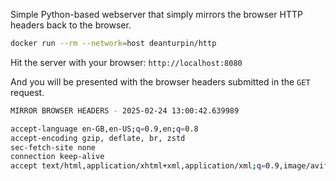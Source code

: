 Simple Python-based webserver that simply mirrors the browser HTTP headers back to the browser.

```bash
docker run --rm --network=host deanturpin/http
```

Hit the server with your browser: `http://localhost:8080`

And you will be presented with the browser headers submitted in the `GET` request.

```bash
MIRROR BROWSER HEADERS - 2025-02-24 13:00:42.639989

accept-language en-GB,en-US;q=0.9,en;q=0.8
accept-encoding gzip, deflate, br, zstd
sec-fetch-site none
connection keep-alive
accept text/html,application/xhtml+xml,application/xml;q=0.9,image/avif,image/webp,image/apng,*/*;q=0.8,application/signed-exchange;v=b3;q=0.7
```
